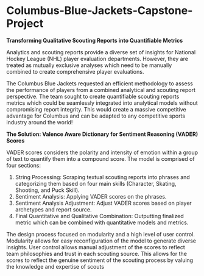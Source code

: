 # Columbus-Blue-Jackets-Capstone-Project
**Transforming Qualitative Scouting Reports into Quantifiable Metrics**

Analytics and scouting reports provide a diverse set of insights for National Hockey League (NHL) player 
evaluation departments. However, they are treated as mutually exclusive analyses which need to be manually 
combined to create comprehensive player evaluations. 

The Columbus Blue Jackets requested an efficient methodology to assess the performance of players from a 
combined analytical and scouting report perspective. The team sought to create quantifiable scouting reports
metrics which could be seamlessly integrated into analytical models without compromising report integrity. This 
would create a massive competitive advantage for Columbus and can be adapted to any competitive sports 
industry around the world!


**The Solution: Valence Aware Dictionary for Sentiment Reasoning (VADER) Scores**

VADER scores considers the polarity and intensity of emotion within a group of text to quantify them into a 
compound score. The model is comprised of four sections:

1) String Processing: Scraping textual scouting reports into phrases and categorizing them based on four 
main skills (Character, Skating, Shooting, and Puck Skill).
2) Sentiment Analysis: Applying VADER scores on the phrases.
3) Sentiment Analysis Adjustment: Adjust VADER scores based on player archetypes and report source.
4) Final Quantitative and Qualitative Combination: Outputting finalized metric which can be combined with 
quantitative models and metrics.

The design process focused on modularity and a high level of user control. Modularity allows for easy 
reconfiguration of the model to generate diverse insights. User control allows manual adjustment of the scores 
to reflect team philosophies and trust in each scouting source. This allows for the scores to reflect the genuine 
sentiment of the scouting process by valuing the knowledge and expertise of scouts

